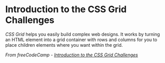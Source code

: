 # Introduction to the CSS Grid Challenges

_CSS Grid_ helps you easily build complex web designs. It works by turning an HTML element into a grid container with rows and columns for you to place children elements where you want within the grid.

_From freeCodeCamp - [Introduction to the CSS Grid Challenges](https://learn.freecodecamp.org/responsive-web-design/css-grid)_
